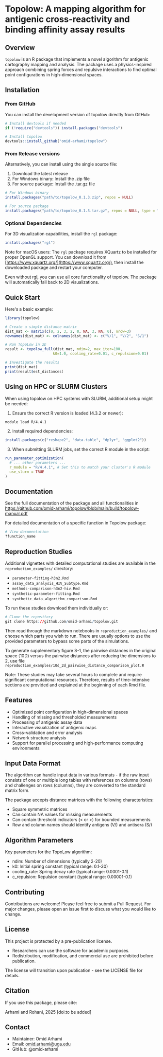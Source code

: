 # Topolow: A mapping algorithm for antigenic cross-reactivity and binding affinity assay results

## Overview

`topolow` is an R package that implements a novel algorithm for antigenic cartography mapping and analysis. The package uses a physics-inspired approach combining spring forces and repulsive interactions to find optimal point configurations in high-dimensional spaces.

## Installation

### From GitHub
You can install the development version of topolow directly from GitHub:

```r
# Install devtools if needed
if (!require("devtools")) install.packages("devtools")

# Install topolow
devtools::install_github("omid-arhami/topolow")
```

### From Release versions
Alternatively, you can install using the single source file:

1. Download the latest release
2. For Windows binary: Install the .zip file
3. For source package: Install the .tar.gz file

```r
# For Windows binary
install.packages("path/to/topolow_0.1.3.zip", repos = NULL)

# For source package
install.packages("path/to/topolow_0.1.3.tar.gz", repos = NULL, type = "source")
```

### Optional Dependencies

For 3D visualization capabilities, install the `rgl` package:

```r
install.packages("rgl")
```

Note for macOS users: The `rgl` package requires XQuartz to be installed for proper OpenGL support. You can download it from [https://www.xquartz.org/](https://www.xquartz.org/), then install the downloaded package and restart your computer.

Even without rgl, you can use all core functionality of topolow. The package will automatically fall back to 2D visualizations.


## Quick Start

Here's a basic example:

```r
library(topolow)

# Create a simple distance matrix
dist_mat <- matrix(c(0, 2, 3, 2, 0, NA, 3, NA, 0), nrow=3)
rownames(dist_mat) <- colnames(dist_mat) <- c("V/1", "V/2", "S/1")

# Run TopoLow in 2D
result <- topolow_full(dist_mat, ndim=2, max_iter=100, 
                      k0=1.0, cooling_rate=0.01, c_repulsion=0.01)

# Investigate the results
print(dist_mat)
print(result$est_distances)
```

## Using on HPC or SLURM Clusters

When using topolow on HPC systems with SLURM, additional setup might be needed:

1. Ensure the correct R version is loaded (4.3.2 or newer):
```bash
module load R/4.4.1
```

2. Install required dependencies:
```r
install.packages(c("reshape2", "data.table", "dplyr", "ggplot2"))
```

3. When submitting SLURM jobs, set the correct R module in the script:
```r
run_parameter_optimization(
  # ... other parameters ...
  r_module = "R/4.4.1", # Set this to match your cluster's R module
  use_slurm = TRUE
)
```

## Documentation

See the full documentation of the package and all functionalities in https://github.com/omid-arhami/topolow/blob/main/build/topolow-manual.pdf

For detailed documentation of a specific function in Topolow package:

```r
# View documentation
?function_name
```

## Reproduction Studies

Additional vignettes with detailed computational studies are available in the `reproduction_examples/` directory:

- `parameter-fitting-h3n2.Rmd`
- `assay_data_analysis_HIV_Subtype.Rmd`
- `methods-comparison-h3n2-hiv.Rmd`
- `synthetic-parameter-fitting.Rmd`
- `synthetic_data_algorithm_comparison.Rmd`

To run these studies download them individually or:

```r
# Clone the repository
git clone https://github.com/omid-arhami/topolow.git
```

Then read through the markdown notebooks in `reproduction_examples/` and choose which parts you wish to run. There are usually options to use the provided parameters to bypass some parts of the simulations.

To generate supplementary figure S-1, the pairwise distances in the original space (10D) versus the pairwise distances after reducing the dimensions to 2, use file `reproduction_examples/10d_2d_pairwise_distance_comparison_plot.R`

Note: These studies may take several hours to complete and require significant computational resources. Therefore, results of time-intensive sections are provided and explained at the beginning of each Rmd file. 

## Features

- Optimized point configuration in high-dimensional spaces
- Handling of missing and thresholded measurements
- Processing of antigenic assay data
- Interactive visualization of antigenic maps
- Cross-validation and error analysis
- Network structure analysis
- Support for parallel processing and high-performance computing environments

## Input Data Format

The algorithm can handle input data in various formats - if the raw input consists of one or multiple long tables with references on columns (rows) and challenges on rows (columns), they are converted to the standard matrix form.

The package accepts distance matrices with the following characteristics:

* Square symmetric matrices
* Can contain NA values for missing measurements
* Can contain threshold indicators (< or >) for bounded measurements
* Row and column names should identify antigens (V/) and antisera (S/)

## Algorithm Parameters

Key parameters for the TopoLow algorithm:

* ndim: Number of dimensions (typically 2-20)
* k0: Initial spring constant (typical range: 0.1-30)
* cooling_rate: Spring decay rate (typical range: 0.0001-0.1)
* c_repulsion: Repulsion constant (typical range: 0.00001-0.1)

## Contributing

Contributions are welcome! Please feel free to submit a Pull Request. For major changes, please open an issue first to discuss what you would like to change.

## License

This project is protected by a pre-publication license.

* Researchers can use the software for academic purposes.
* Redistribution, modification, and commercial use are prohibited before publication.

The license will transition upon publication - see the LICENSE file for details.

## Citation

If you use this package, please cite:

Arhami and Rohani, 2025 [doi:to be added]

## Contact

- Maintainer: Omid Arhami
- Email: omid.arhami@uga.edu
- GitHub: @omid-arhami
